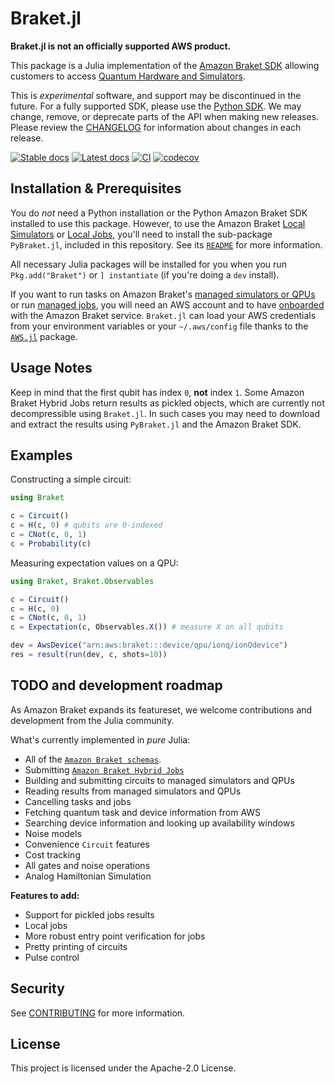# Braket.jl

**Braket.jl is not an officially supported AWS product.**

This package is a Julia implementation of the [Amazon Braket SDK](https://github.com/aws/amazon-braket-sdk-python) allowing customers to access [Quantum Hardware and Simulators](https://aws.amazon.com/braket/quantum-computers/). 

This is *experimental* software, and support may be discontinued in the future. For a fully supported SDK, please use
the [Python SDK](https://github.com/aws/amazon-braket-sdk-python). We may change, remove, or deprecate parts of the API when making new releases.
Please review the [CHANGELOG](CHANGELOG.md) for information about changes in each release. 

[![Stable docs](https://img.shields.io/badge/docs-stable-blue.svg)](https://awslabs.github.io/braket-jl/stable)
[![Latest docs](https://img.shields.io/badge/docs-dev-blue.svg)](https://awslabs.github.io/braket-jl/dev)
[![CI](https://github.com/awslabs/braket-jl/actions/workflows/CI.yml/badge.svg)](https://github.com/awslabs/braket-jl/actions/workflows/CI.yml)
[![codecov](https://codecov.io/gh/awslabs/braket-jl/branch/main/graph/badge.svg?token=QC9P7HQY4V)](https://codecov.io/gh/awslabs/braket-jl)

## Installation & Prerequisites

You do *not* need a Python installation or the Python Amazon Braket SDK installed to use this package.
However, to use the Amazon Braket [Local Simulators](https://docs.aws.amazon.com/braket/latest/developerguide/braket-send-to-local-simulator.html) or
[Local Jobs](https://docs.aws.amazon.com/braket/latest/developerguide/braket-jobs-local-mode.html), you'll need to install the sub-package `PyBraket.jl`,
included in this repository. See its [`README`](PyBraket/README.md) for more information.
 
All necessary Julia packages will be installed for you when you run `Pkg.add("Braket")`
or `] instantiate` (if you're doing a `dev` install).

If you want to run tasks on Amazon Braket's [managed simulators or QPUs](https://docs.aws.amazon.com/braket/latest/developerguide/braket-devices.html) or run
[managed jobs](https://docs.aws.amazon.com/braket/latest/developerguide/braket-jobs-works.html),
you will need an AWS account and to have [onboarded](https://docs.aws.amazon.com/braket/latest/developerguide/braket-enable-overview.html) with the Amazon Braket service.
`Braket.jl` can load your AWS credentials from your environment variables or your `~/.aws/config` file thanks to the [`AWS.jl`](https://github.com/JuliaCloud/AWS.jl) package.

## Usage Notes

Keep in mind that the first qubit has index `0`, **not** index `1`.
Some Amazon Braket Hybrid Jobs return results as pickled objects, which are currently not decompressible using `Braket.jl`.
In such cases you may need to download and extract the results using `PyBraket.jl` and the Amazon Braket SDK.

## Examples

Constructing a simple circuit:

```julia
using Braket

c = Circuit()
c = H(c, 0) # qubits are 0-indexed
c = CNot(c, 0, 1)
c = Probability(c)
```

Measuring expectation values on a QPU:

```julia
using Braket, Braket.Observables

c = Circuit()
c = H(c, 0)
c = CNot(c, 0, 1)
c = Expectation(c, Observables.X()) # measure X on all qubits

dev = AwsDevice("arn:aws:braket:::device/qpu/ionq/ionQdevice")
res = result(run(dev, c, shots=10))
```

## TODO and development roadmap

As Amazon Braket expands its featureset, we welcome contributions and development from the Julia community.  

What's currently implemented in *pure* Julia:

- All of the [`Amazon Braket schemas`](https://github.com/aws/amazon-braket-schemas-python).
- Submitting [`Amazon Braket Hybrid Jobs`](https://docs.aws.amazon.com/braket/latest/developerguide/braket-jobs.html)
- Building and submitting circuits to managed simulators and QPUs
- Reading results from managed simulators and QPUs
- Cancelling tasks and jobs
- Fetching quantum task and device information from AWS
- Searching device information and looking up availability windows
- Noise models
- Convenience `Circuit` features
- Cost tracking
- All gates and noise operations
- Analog Hamiltonian Simulation

**Features to add:**

- Support for pickled jobs results
- Local jobs
- More robust entry point verification for jobs
- Pretty printing of circuits
- Pulse control

## Security

See [CONTRIBUTING](CONTRIBUTING.md#security-issue-notifications) for more information.

## License

This project is licensed under the Apache-2.0 License.
